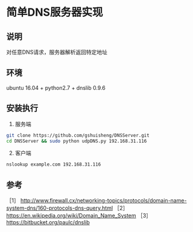 # 简单DNS服务器实现

## 说明

   对任意DNS请求，服务器解析返回特定地址

## 环境

  ubuntu 16.04 + python2.7 + dnslib 0.9.6

## 安装执行

1. 服务端  
  ```sh
  git clone https://github.com/gshuisheng/DNSServer.git
  cd DNSServer && sudo python udpDNS.py 192.168.31.116
  ```
2. 客户端  

  ```sh  
  nslookup example.com 192.168.31.116

  ```

## 参考
［1］ http://www.firewall.cx/networking-topics/protocols/domain-name-system-dns/160-protocols-dns-query.html
［2］https://en.wikipedia.org/wiki/Domain_Name_System
［3］https://bitbucket.org/paulc/dnslib
